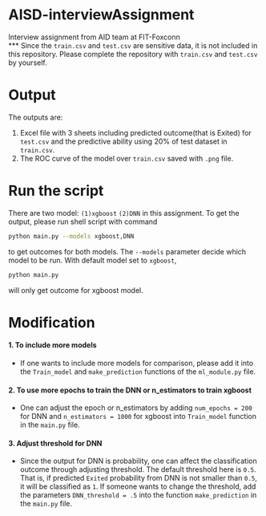# AISD-interviewAssignment
Interview assignment from AID team at FIT-Foxconn <br>
*** Since the `train.csv` and `test.csv` are sensitive data, it is not included in this repository. Please complete the repository with `train.csv` and `test.csv` by yourself.

# Output
The outputs are: 
1. Excel file with 3 sheets including predicted outcome(that is Exited) for `test.csv` and the predictive ability using 20% of test dataset in `train.csv`.
2. The ROC curve of the model over `train.csv` saved with `.png` file.

# Run the script
There are two model: `(1)xgboost` `(2)DNN` in this assignment. To get the output, please run shell script with command

```zsh
python main.py --models xgboost,DNN
``` 

to get outcomes for both models. The `--models` parameter decide which model to be run. With default model set to `xgboost`, 

```zsh
python main.py
```

will only get outcome for xgboost model.

# Modification 
#### 1. To include more models
- If one wants to include more models for comparison, please add it into the ```Train_model``` and ```make_prediction``` functions of the `ml_module.py` file.

#### 2. To use more epochs to train the DNN or n_estimators to train xgboost
- One can adjust the epoch or n_estimators by adding `num_epochs = 200` for DNN and `n_estimators = 1000` for xgboost into ```Train_model``` function in the `main.py` file.

#### 3. Adjust threshold for DNN
- Since the output for DNN is probability, one can affect the classification outcome through adjusting threshold. The default threshold here is `0.5`. That is, if predicted `Exited` probability from DNN is not smaller than `0.5`, it will be classified as `1`.
If someone wants to change the threshold, add the parameters `DNN_threshold = .5` into the function ```make_prediction``` in the `main.py` file.


